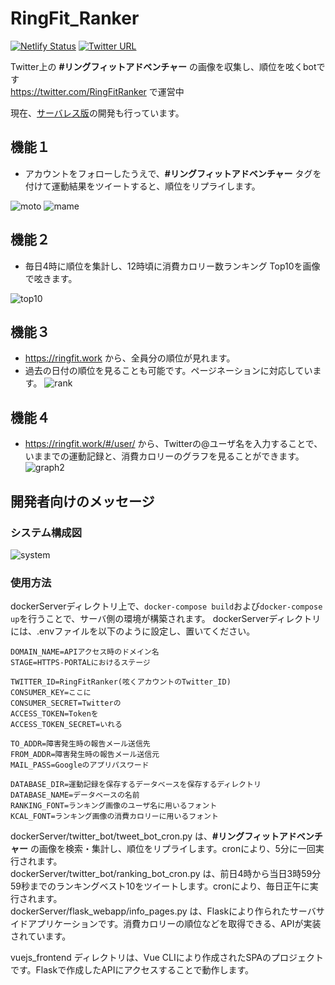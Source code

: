 # RingFit_Ranker
[![Netlify Status](https://api.netlify.com/api/v1/badges/2bd9f8b4-7b47-4709-a83a-e709afeff1f6/deploy-status)](https://app.netlify.com/sites/ringfit/deploys)
[![Twitter URL](https://img.shields.io/twitter/follow/RingFitRanker?style=social)](https://twitter.com/RingFitRanker)

Twitter上の <b>#リングフィットアドベンチャー</b> の画像を収集し、順位を呟くbotです<br>
https://twitter.com/RingFitRanker で運営中

現在、[サーバレス版](https://github.com/Nemurino-kai/RingFit_Ranker_Serverless)の開発も行っています。

## 機能１
- アカウントをフォローしたうえで、<b>#リングフィットアドベンチャー</b> タグを付けて運動結果をツイートすると、順位をリプライします。

![moto](https://user-images.githubusercontent.com/40136659/95277065-ddd0fc00-0887-11eb-9ece-bee6b76955fe.jpg)
![mame](https://user-images.githubusercontent.com/40136659/95277166-196bc600-0888-11eb-8666-43365546de63.jpg)

## 機能２
- 毎日4時に順位を集計し、12時頃に消費カロリー数ランキング Top10を画像で呟きます。

![top10](https://user-images.githubusercontent.com/40136659/84641755-78eb4200-af36-11ea-802d-18bb9300c749.png)

## 機能３
- https://ringfit.work から、全員分の順位が見れます。
- 過去の日付の順位を見ることも可能です。ページネーションに対応しています。
![rank](https://user-images.githubusercontent.com/40136659/103138235-d0ebd800-4713-11eb-8a1e-607b83daa477.png)

## 機能４
- https://ringfit.work/#/user/ から、Twitterの@ユーザ名を入力することで、いままでの運動記録と、消費カロリーのグラフを見ることができます。
![graph2](https://user-images.githubusercontent.com/40136659/95273961-7020d200-087f-11eb-87d0-e8b76e266791.png)

## 開発者向けのメッセージ
### システム構成図
![system](https://user-images.githubusercontent.com/40136659/103154913-74092400-47de-11eb-848c-a9a63798805b.png)


### 使用方法
dockerServerディレクトリ上で、`docker-compose build`および`docker-compose up`を行うことで、サーバ側の環境が構築されます。
dockerServerディレクトリには、.envファイルを以下のように設定し、置いてください。

```.env
DOMAIN_NAME=APIアクセス時のドメイン名
STAGE=HTTPS-PORTALにおけるステージ

TWITTER_ID=RingFitRanker(呟くアカウントのTwitter_ID)
CONSUMER_KEY=ここに
CONSUMER_SECRET=Twitterの
ACCESS_TOKEN=Tokenを
ACCESS_TOKEN_SECRET=いれる

TO_ADDR=障害発生時の報告メール送信先
FROM_ADDR=障害発生時の報告メール送信元
MAIL_PASS=Googleのアプリパスワード

DATABASE_DIR=運動記録を保存するデータベースを保存するディレクトリ
DATABASE_NAME=データベースの名前
RANKING_FONT=ランキング画像のユーザ名に用いるフォント
KCAL_FONT=ランキング画像の消費カロリーに用いるフォント
```

dockerServer/twitter_bot/tweet_bot_cron.py は、<b>#リングフィットアドベンチャー</b> の画像を検索・集計し、順位をリプライします。cronにより、5分に一回実行されます。<br>
dockerServer/twitter_bot/ranking_bot_cron.py は、前日4時から当日3時59分59秒までのランキングベスト10をツイートします。cronにより、毎日正午に実行されます。<br>
dockerServer/flask_webapp/info_pages.py は、Flaskにより作られたサーバサイドアプリケーションです。消費カロリーの順位などを取得できる、APIが実装されています。

vuejs_frontend ディレクトリは、Vue CLIにより作成されたSPAのプロジェクトです。Flaskで作成したAPIにアクセスすることで動作します。
